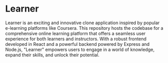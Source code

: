 # Learner

Learner is an exciting and innovative clone application inspired by popular e-learning platforms like Coursera. This repository hosts the codebase for a comprehensive online learning platform that offers a seamless user experience for both learners and instructors. With a robust frontend developed in React and a powerful backend powered by Express and Node.js, "Learner" empowers users to engage in a world of knowledge, expand their skills, and unlock their potential.
